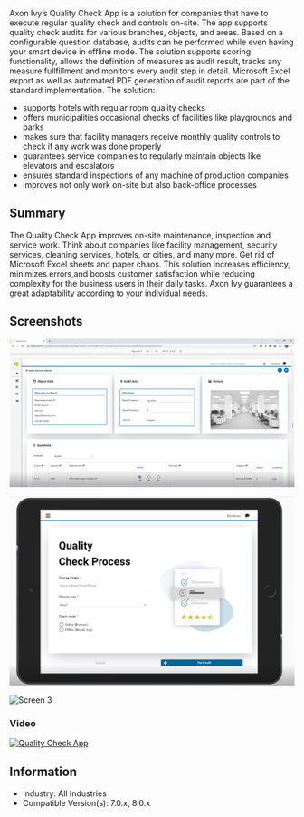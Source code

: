 Axon Ivy’s Quality Check App is a solution for companies that have to execute regular quality check and controls on-site. The app supports quality check audits for various branches, objects, and areas. Based on a configurable question database, audits can be performed while even having your smart device in offline mode. The solution supports scoring functionality, allows the definition of measures as audit result, tracks any measure fullfillment and monitors every audit step in detail. Microsoft Excel export as well as automated PDF generation of audit reports are part of the standard implementation. The solution:

- supports hotels with regular room quality checks
- offers municipalities occasional checks of facilities like playgrounds and parks
- makes sure that facility managers receive monthly quality controls to check if any work was done properly
- guarantees service companies to regularly maintain objects like elevators and escalators
- ensures standard inspections of any machine of production companies
- improves not only work on-site but also back-office processes


## Summary
The Quality Check App improves on-site maintenance, inspection and service work. Think about companies like facility management, security services, cleaning services, hotels, or cities, and many more. Get rid of Microsoft Excel sheets and paper chaos. This solution increases efficiency, minimizes errors,and boosts customer satisfaction while reducing complexity for the business users in their daily tasks. Axon Ivy guarantees a great adaptability according to your individual needs.


## Screenshots
![Screen 1](screen1.PNG "Screen 1")

![Screen 2](screen2.PNG "Screen 2")

![Screen 3](screen3.PNG "Screen 3")


### Video
[![Quality Check App](https://img.youtube.com/vi/U0qp2fOBhwM/0.jpg)](https://www.youtube.com/watch?v=U0qp2fOBhwM)


## Information
-   Industry: All Industries
-   Compatible Version(s):  7.0.x, 8.0.x
